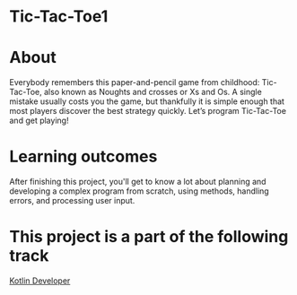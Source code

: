 # Tic-Tac-Toe1

# About
Everybody remembers this paper-and-pencil game from childhood: Tic-Tac-Toe, also known as Noughts and crosses or Xs and Os. A single mistake usually costs you the game, but thankfully it is simple enough that most players discover the best strategy quickly. Let’s program Tic-Tac-Toe and get playing!

# Learning outcomes
After finishing this project, you'll get to know a lot about planning and developing a complex program from scratch, using methods, handling errors, and processing user input.

# This project is a part of the following track
[Kotlin Developer](https://hyperskill.org/tracks/3)
